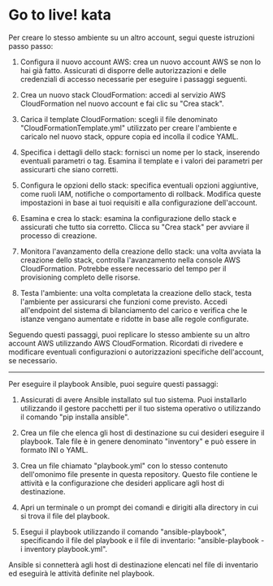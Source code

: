 Go to live! kata
==================================

Per creare lo stesso ambiente su un altro account, segui queste istruzioni passo passo:

1. Configura il nuovo account AWS: crea un nuovo account AWS se non lo hai già fatto. Assicurati di disporre delle autorizzazioni e delle credenziali di accesso necessarie per eseguire i passaggi seguenti.

2. Crea un nuovo stack CloudFormation: accedi al servizio AWS CloudFormation nel nuovo account e fai clic su "Crea stack".

3. Carica il template CloudFormation: scegli il file denominato "CloudFormationTemplate.yml" utilizzato per creare l'ambiente e caricalo nel nuovo stack, oppure copia ed incolla il codice YAML.

4. Specifica i dettagli dello stack: fornisci un nome per lo stack, inserendo eventuali parametri o tag. Esamina il template e i valori dei parametri per assicurarti che siano corretti.

5. Configura le opzioni dello stack: specifica eventuali opzioni aggiuntive, come ruoli IAM, notifiche o comportamento di rollback. Modifica queste impostazioni in base ai tuoi requisiti e alla configurazione dell'account.

6. Esamina e crea lo stack: esamina la configurazione dello stack e assicurati che tutto sia corretto. Clicca su "Crea stack" per avviare il processo di creazione.

7. Monitora l'avanzamento della creazione dello stack: una volta avviata la creazione dello stack, controlla l'avanzamento nella console AWS CloudFormation. Potrebbe essere necessario del tempo per il provisioning completo delle risorse.

8. Testa l'ambiente: una volta completata la creazione dello stack, testa l'ambiente per assicurarsi che funzioni come previsto. Accedi all'endpoint del sistema di bilanciamento del carico e verifica che le istanze vengano aumentate e ridotte in base alle regole configurate.

Seguendo questi passaggi, puoi replicare lo stesso ambiente su un altro account AWS utilizzando AWS CloudFormation. Ricordati di rivedere e modificare eventuali configurazioni o autorizzazioni specifiche dell'account, se necessario.
__________________________________________________________________________________________________________________________________________________________________________________________________________________

Per eseguire il playbook Ansible, puoi seguire questi passaggi:

1. Assicurati di avere Ansible installato sul tuo sistema. Puoi installarlo utilizzando il gestore pacchetti per il tuo sistema operativo o utilizzando il comando "pip installa ansible".
    

2. Crea un file che elenca gli host di destinazione su cui desideri eseguire il playbook. Tale file è in genere denominato "inventory" e può essere in formato INI o YAML.
 

3. Crea un file chiamato "playbook.yml" con lo stesso contenuto dell'omonimo file presente in questa repository. Questo file contiene le attività e la configurazione che desideri applicare agli host di destinazione. 

4. Apri un terminale o un prompt dei comandi e dirigiti alla directory in cui si trova il file del playbook.

5. Esegui il playbook utilizzando il comando "ansible-playbook", specificando il file del playbook e il file di inventario: "ansible-playbook -i inventory playbook.yml".


Ansible si connetterà agli host di destinazione elencati nel file di inventario ed eseguirà le attività definite nel playbook.


